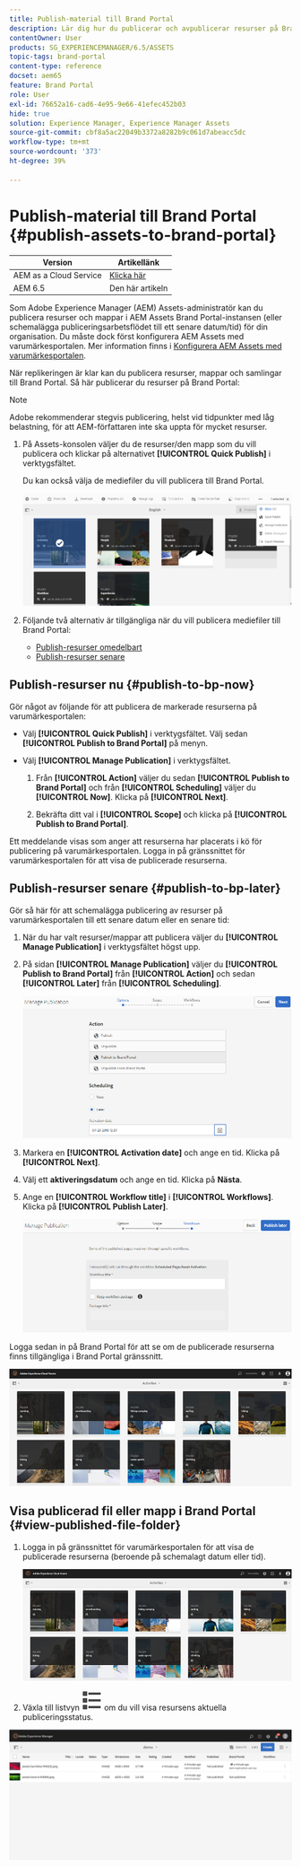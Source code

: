```yaml
---
title: Publish-material till Brand Portal
description: Lär dig hur du publicerar och avpublicerar resurser på Brand Portal.
contentOwner: User
products: SG_EXPERIENCEMANAGER/6.5/ASSETS
topic-tags: brand-portal
content-type: reference
docset: aem65
feature: Brand Portal
role: User
exl-id: 76652a16-cad6-4e95-9e66-41efec452b03
hide: true
solution: Experience Manager, Experience Manager Assets
source-git-commit: cbf8a5ac22049b3372a8282b9c061d7abeacc5dc
workflow-type: tm+mt
source-wordcount: '373'
ht-degree: 39%

---
```


# Publish-material till Brand Portal {#publish-assets-to-brand-portal}

| Version | Artikellänk |
| -------- | ---------------------------- |
| AEM as a Cloud Service | [Klicka här](https://experienceleague.adobe.com/docs/experience-manager-cloud-service/content/assets/brand-portal/publish-to-brand-portal.html?lang=sv-SE) |
| AEM 6.5 | Den här artikeln |

Som Adobe Experience Manager (AEM) Assets-administratör kan du publicera resurser och mappar i AEM Assets Brand Portal-instansen (eller schemalägga publiceringsarbetsflödet till ett senare datum/tid) för din organisation. Du måste dock först konfigurera AEM Assets med varumärkesportalen. Mer information finns i [Konfigurera AEM Assets med varumärkesportalen](/help/assets/configure-aem-assets-with-brand-portal.md).

När replikeringen är klar kan du publicera resurser, mappar och samlingar till Brand Portal. Så här publicerar du resurser på Brand Portal:

>[!NOTE]
>
>Adobe rekommenderar stegvis publicering, helst vid tidpunkter med låg belastning, för att AEM-författaren inte ska uppta för mycket resurser.

1. På Assets-konsolen väljer du de resurser/den mapp som du vill publicera och klickar på alternativet **[!UICONTROL Quick Publish]** i verktygsfältet.

   Du kan också välja de mediefiler du vill publicera till Brand Portal.

   ![publish2bp-2](assets/publish2bp.png)

1. Följande två alternativ är tillgängliga när du vill publicera mediefiler till Brand Portal:
   * [Publish-resurser omedelbart](#publish-to-bp-now)
   * [Publish-resurser senare](#publish-to-bp-now)

## Publish-resurser nu {#publish-to-bp-now}

Gör något av följande för att publicera de markerade resurserna på varumärkesportalen:

* Välj **[!UICONTROL Quick Publish]** i verktygsfältet. Välj sedan **[!UICONTROL Publish to Brand Portal]** på menyn.

* Välj **[!UICONTROL Manage Publication]** i verktygsfältet.

   1. Från **[!UICONTROL Action]** väljer du sedan **[!UICONTROL Publish to Brand Portal]** och från **[!UICONTROL Scheduling]** väljer du **[!UICONTROL Now]**. Klicka på **[!UICONTROL Next]**.

   2. Bekräfta ditt val i **[!UICONTROL Scope]** och klicka på **[!UICONTROL Publish to Brand Portal]**.

Ett meddelande visas som anger att resurserna har placerats i kö för publicering på varumärkesportalen. Logga in på gränssnittet för varumärkesportalen för att visa de publicerade resurserna.

## Publish-resurser senare {#publish-to-bp-later}

Gör så här för att schemalägga publicering av resurser på varumärkesportalen till ett senare datum eller en senare tid:

1. När du har valt resurser/mappar att publicera väljer du **[!UICONTROL Manage Publication]** i verktygsfältet högst upp.

1. På sidan **[!UICONTROL Manage Publication]** väljer du **[!UICONTROL Publish to Brand Portal]** från **[!UICONTROL Action]** och sedan **[!UICONTROL Later]** från **[!UICONTROL Scheduling]**.

   ![publishlaterbp-1](assets/publishlaterbp-1.png)

1. Markera en **[!UICONTROL Activation date]** och ange en tid. Klicka på **[!UICONTROL Next]**.

1. Välj ett **aktiveringsdatum** och ange en tid. Klicka på **Nästa**.

1. Ange en **[!UICONTROL Workflow title]** i **[!UICONTROL Workflows]**. Klicka på **[!UICONTROL Publish Later]**.

   ![publishworkflow](assets/publishworkflow.png)

Logga sedan in på Brand Portal för att se om de publicerade resurserna finns tillgängliga i Brand Portal gränssnitt.

![bp_landingpage](assets/bp_landingpage.png)

## Visa publicerad fil eller mapp i Brand Portal {#view-published-file-folder}

1. Logga in på gränssnittet för varumärkesportalen för att visa de publicerade resurserna (beroende på schemalagt datum eller tid).

   ![bp_landingpage](assets/bp_landingpage.png)

1. Växla till listvyn ![listvyn](assets/list-view.svg) om du vill visa resursens aktuella publiceringsstatus.

<!--2. On the [Asset Reports page](#https://experienceleague.adobe.com/sv/docs/experience-manager-cloud-service/content/assets/admin/asset-reports), you can see the current state of the report job, for example, Success, Failed, Queued, or Scheduled.-->

![genererad rapportstatus](assets/report-status.JPG)
